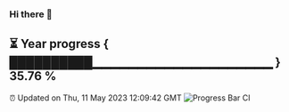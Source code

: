 ### Hi there 👋
⏳ Year progress { ██████████▁▁▁▁▁▁▁▁▁▁▁▁▁▁▁▁▁▁▁▁ } 35.76 %
---
⏰ Updated on Thu, 11 May 2023 12:09:42 GMT
![Progress Bar CI](https://github.com/Moyi321/Moyi321/workflows/Progress%20Bar%20CI/badge.svg)
